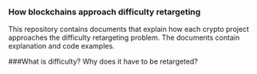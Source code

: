 ### How blockchains approach difficulty retargeting

This repository contains documents that explain how each crypto project approaches the difficulty retargeting problem.
The documents contain explanation and code examples. 

###What is difficulty? Why does it have to be retargeted?
